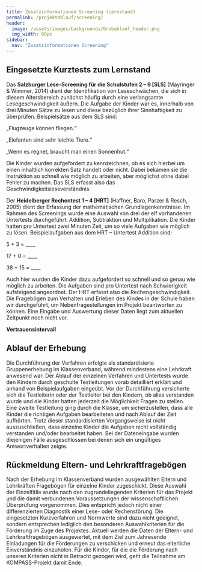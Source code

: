 ```yaml
---
title: Zusatzinformationen Screening (Lernstand)
permalink: /projektablauf/screening/
header:
  image: /assets/images/backgrounds/Grobablauf_header.png
  img_width: 80px
sidebar:
  nav: "Zusatzinformationen Screening"
---
```

## Eingesetzte Kurztests zum Lernstand
Das **Salzburger Lese-Screening für die Schulstufen 2 – 9 [SLS]** (Mayringer & Wimmer, 2014) dient der Identifikation von Leseschwächen, die sich in diesem Altersbereich zunächst häufig durch eine verlangsamte Lesegeschwindigkeit äußern. Die Aufgabe der Kinder war es, innerhalb von drei Minuten Sätze zu lesen und diese bezüglich ihrer Sinnhaftigkeit zu überprüfen. 
Beispielsätze aus dem SLS sind:

„Flugzeuge können fliegen.“

„Elefanten sind sehr leichte Tiere.“

„Wenn es regnet, braucht man einen Sonnenhut.“

Die Kinder wurden aufgefordert zu kennzeichnen, ob es sich hierbei um einen inhaltlich korrekten Satz handelt oder nicht. Dabei bekamen sie die Instruktion so schnell wie möglich zu arbeiten, aber möglichst ohne dabei Fehler zu machen. Das SLS erfasst also das Geschwindigkeitsleseverständnis.

Der **Heidelberger Rechentest 1 – 4 [HRT]** (Haffner, Baro, Parzer & Resch, 2005) dient der Erfassung der mathematischen Grundlagenkenntnisse. Im Rahmen des Screenings wurde eine Auswahl von drei der elf vorhandenen Untertests durchgeführt: Addition, Subtraktion und Multiplikation. Die Kinder hatten pro Untertest zwei Minuten Zeit, um so viele Aufgaben wie möglich zu lösen. 
Beispielaufgaben aus dem HRT – Untertest Addition sind: 

5 + 3 = ____ 

17 + 0 = ____ 

38 + 15 = ____

Auch hier wurden die Kinder dazu aufgefordert so schnell und so genau wie möglich zu arbeiten. Die Aufgaben sind pro Untertest nach Schwierigkeit aufsteigend angeordnet. Der HRT erfasst also die Rechengeschwindigkeit.
Die Fragebögen zum Verhalten und Erleben des Kindes in der Schule haben wir durchgeführt, um Nebenfragestellungen im Projekt beantworten zu können. Eine Eingabe und Auswertung dieser Daten liegt zum aktuellen Zeitpunkt noch nicht vor.

**Vertrauensintervall**


## Ablauf der Erhebung
Die Durchführung der Verfahren erfolgte als standardisierte Gruppenerhebung im Klassenverband, während mindestens eine Lehrkraft anwesend war. Der Ablauf der einzelnen Verfahren und Untertests wurde den Kindern durch geschulte Testleitungen vorab detailliert erklärt und anhand von Beispielaufgaben eingeübt. Vor der Durchführung versicherte sich die Testleiterin oder der Testleiter bei den Kindern, ob alles verstanden wurde und die Kinder hatten jederzeit die Möglichkeit Fragen zu stellen. Eine zweite Testleitung ging durch die Klasse, um sicherzustellen, dass alle Kinder die richtigen Aufgaben bearbeiteten und nach Ablauf der Zeit aufhörten. 
Trotz dieser standardisierten Vorgangsweise ist nicht auszuschließen, dass einzelne Kinder die Aufgaben nicht vollständig verstanden und/oder bearbeitet haben. Bei der Dateneingabe wurden diejenigen Fälle ausgeschlossen bei denen sich ein ungültiges Antwortverhalten zeigte. 

## Rückmeldung Eltern- und Lehrkraftfragebögen
Nach der Erhebung im Klassenverband wurden ausgewählten Eltern und Lehrkräften Fragebögen für einzelne Kinder zugeschickt. Diese Auswahl der Einzelfälle wurde nach den zugrundeliegenden Kriterien für das Projekt und die damit verbundenen Voraussetzungen der wissenschaftlichen Überprüfung vorgenommen. Dies entspricht jedoch nicht einer differenzierten Diagnostik einer Lese- oder Rechenstörung. Die eingesetzten Kurzverfahren und Normwerte sind dazu nicht geeignet, sondern entsprechen lediglich den besonderen Auswahlkriterien für die Förderung im Zuge des Projektes. 
Aktuell werden die Daten der Eltern- und Lehrkraftfragebögen ausgewertet, mit dem Ziel zum Jahresende Einladungen für die Förderungen zu verschicken und erneut das elterliche Einverständnis einzuholen. 
Für die Kinder, für die die Förderung nach unseren Kriterien nicht in Betracht gezogen wird, geht die Teilnahme am KOMPASS-Projekt damit Ende.  
